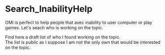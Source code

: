 # Search_InabilityHelp
OMI is perfect to help people that avec inability to user computer or play games. Let's seach who is working on the topic.


Find here a draft list of who I found working on the topic.  
The list is public as I suppose I am not the only own that would be interested on the topic. 


